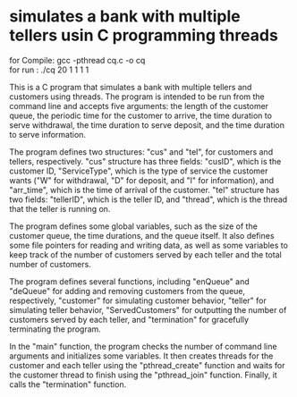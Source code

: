 # simulates a bank with multiple tellers usin C programming threads
for Compile: gcc -pthread cq.c -o cq
<br>for run    : ./cq 20 1 1 1 1

This is a C program that simulates a bank with multiple tellers and customers using threads. The program is intended to be run from the command line and accepts five arguments: the length of the customer queue, the periodic time for the customer to arrive, the time duration to serve withdrawal, the time duration to serve deposit, and the time duration to serve information.

The program defines two structures: "cus" and "tel", for customers and tellers, respectively. "cus" structure has three fields: "cusID", which is the customer ID, "ServiceType", which is the type of service the customer wants ("W" for withdrawal, "D" for deposit, and "I" for information), and "arr_time", which is the time of arrival of the customer. "tel" structure has two fields: "tellerID", which is the teller ID, and "thread", which is the thread that the teller is running on.

The program defines some global variables, such as the size of the customer queue, the time durations, and the queue itself. It also defines some file pointers for reading and writing data, as well as some variables to keep track of the number of customers served by each teller and the total number of customers.

The program defines several functions, including "enQueue" and "deQueue" for adding and removing customers from the queue, respectively, "customer" for simulating customer behavior, "teller" for simulating teller behavior, "ServedCustomers" for outputting the number of customers served by each teller, and "termination" for gracefully terminating the program.

In the "main" function, the program checks the number of command line arguments and initializes some variables. It then creates threads for the customer and each teller using the "pthread_create" function and waits for the customer thread to finish using the "pthread_join" function. Finally, it calls the "termination" function.

